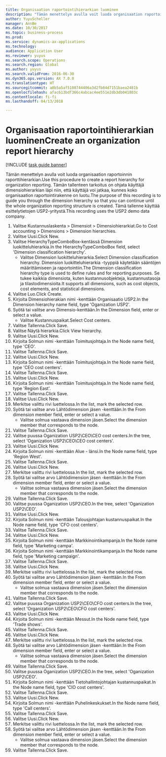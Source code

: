 ```yaml
--- 
title: Organisaation raportointihierarkian luominen
description: "Tämän menettelyn avulla voit luoda organisaation raportoinnin raporttihierarkian."
author: YuyuScheller
manager: AnnBe
ms.date: 10/30/2017
ms.topic: business-process
ms.prod: 
ms.service: dynamics-ax-applications
ms.technology: 
audience: Application User
ms.reviewer: yuyus
ms.search.scope: Operations
ms.search.region: Global
ms.author: yuyus
ms.search.validFrom: 2016-06-30
ms.dyn365.ops.version: AX 7.0.0
ms.translationtype: HT
ms.sourcegitcommit: a8b5a5af5108744406a3d2fb84d7151baea2481b
ms.openlocfilehash: afac613bdf366c4abcac4ee551e2db3db041803c
ms.contentlocale: fi-fi
ms.lasthandoff: 04/13/2018

---
```

# <a name="create-an-organization-report-hierarchy"></a><span data-ttu-id="3befb-103">Organisaation raportointihierarkian luominen</span><span class="sxs-lookup"><span data-stu-id="3befb-103">Create an organization report hierarchy</span></span>

[!INCLUDE [task guide banner](../../includes/task-guide-banner.md)]

<span data-ttu-id="3befb-104">Tämän menettelyn avulla voit luoda organisaation raportoinnin raporttihierarkian.</span><span class="sxs-lookup"><span data-stu-id="3befb-104">Use this procedure to create a report hierarchy for organization reporting.</span></span> <span data-ttu-id="3befb-105">Tämän tallenteen tarkoitus on ohjata käyttäjä dimensiohierarkian läpi niin, että käyttäjä voi jatkaa, kunnes koko organisaation raportointirakenne on luotu.</span><span class="sxs-lookup"><span data-stu-id="3befb-105">The purpose of this recording is to guide you through the dimension hierarchy so that you can continue until the whole organization reporting structure is created.</span></span> <span data-ttu-id="3befb-106">Tämä tallenne käyttää esittelytietojen USP2-yritystä.</span><span class="sxs-lookup"><span data-stu-id="3befb-106">This recording uses the USP2 demo data company.</span></span>

1. <span data-ttu-id="3befb-107">Valitse Kustannuslaskenta > Dimensiot > Dimensiohierarkiat.</span><span class="sxs-lookup"><span data-stu-id="3befb-107">Go to Cost accounting > Dimensions > Dimension hierarchies.</span></span>
2. <span data-ttu-id="3befb-108">Valitse Uusi.</span><span class="sxs-lookup"><span data-stu-id="3befb-108">Click New.</span></span>
3. <span data-ttu-id="3befb-109">Valitse HierarchyTypeComboBox-kentässä Dimension luokitteluhierarkia.</span><span class="sxs-lookup"><span data-stu-id="3befb-109">In the HierarchyTypeComboBox field, select 'Dimension classification hierarchy'.</span></span>
    * <span data-ttu-id="3befb-110">Valitse Dimension luokitteluhierarkia.</span><span class="sxs-lookup"><span data-stu-id="3befb-110">Select Dimension classification hierarchy.</span></span> <span data-ttu-id="3befb-111">Dimension luokitteluhierarkia -tyyppiä käytetään sääntöjen määrittämiseen ja raportointiin.</span><span class="sxs-lookup"><span data-stu-id="3befb-111">The Dimension classification hierarchy type is used to define rules and for reporting purposes.</span></span> <span data-ttu-id="3befb-112">Se tukee kaikkia dimensiota, kuten kustannusobjekteja, kustannustasoja ja tilastodimensioita.</span><span class="sxs-lookup"><span data-stu-id="3befb-112">It supports all dimensions, such as cost objects, cost elements, and statistical dimensions.</span></span>  
4. <span data-ttu-id="3befb-113">Valitse Luo.</span><span class="sxs-lookup"><span data-stu-id="3befb-113">Click Create.</span></span>
5. <span data-ttu-id="3befb-114">Kirjoita Dimensiohierakian nimi -kenttään Organisaatio USP2.</span><span class="sxs-lookup"><span data-stu-id="3befb-114">In the Dimension hierarchy name field, type 'Oganization USP2'.</span></span>
6. <span data-ttu-id="3befb-115">Syötä tai valitse arvo Dimensio-kenttään.</span><span class="sxs-lookup"><span data-stu-id="3befb-115">In the Dimension field, enter or select a value.</span></span>
    * <span data-ttu-id="3befb-116">Valitse Kustannuspaikat.</span><span class="sxs-lookup"><span data-stu-id="3befb-116">Select Cost centers.</span></span>  
7. <span data-ttu-id="3befb-117">Valitse Tallenna.</span><span class="sxs-lookup"><span data-stu-id="3befb-117">Click Save.</span></span>
8. <span data-ttu-id="3befb-118">Valitse Näytä hierarkia.</span><span class="sxs-lookup"><span data-stu-id="3befb-118">Click View hierarchy.</span></span>
9. <span data-ttu-id="3befb-119">Valitse Uusi.</span><span class="sxs-lookup"><span data-stu-id="3befb-119">Click New.</span></span>
10. <span data-ttu-id="3befb-120">Kirjoita Solmun nimi -kenttään Toimitusjohtaja.</span><span class="sxs-lookup"><span data-stu-id="3befb-120">In the Node name field, type 'CEO'.</span></span>
11. <span data-ttu-id="3befb-121">Valitse Tallenna.</span><span class="sxs-lookup"><span data-stu-id="3befb-121">Click Save.</span></span>
12. <span data-ttu-id="3befb-122">Valitse Uusi.</span><span class="sxs-lookup"><span data-stu-id="3befb-122">Click New.</span></span>
13. <span data-ttu-id="3befb-123">Kirjoita Solmun nimi -kenttään Toimitusjohtaja.</span><span class="sxs-lookup"><span data-stu-id="3befb-123">In the Node name field, type 'CEO cost centers'.</span></span>
14. <span data-ttu-id="3befb-124">Valitse Tallenna.</span><span class="sxs-lookup"><span data-stu-id="3befb-124">Click Save.</span></span>
15. <span data-ttu-id="3befb-125">Valitse Uusi.</span><span class="sxs-lookup"><span data-stu-id="3befb-125">Click New.</span></span>
16. <span data-ttu-id="3befb-126">Kirjoita Solmun nimi -kenttään Toimitusjohtaja.</span><span class="sxs-lookup"><span data-stu-id="3befb-126">In the Node name field, type 'Region East'.</span></span>
17. <span data-ttu-id="3befb-127">Valitse Tallenna.</span><span class="sxs-lookup"><span data-stu-id="3befb-127">Click Save.</span></span>
18. <span data-ttu-id="3befb-128">Valitse Uusi.</span><span class="sxs-lookup"><span data-stu-id="3befb-128">Click New.</span></span>
19. <span data-ttu-id="3befb-129">Merkitse valittu rivi luettelossa.</span><span class="sxs-lookup"><span data-stu-id="3befb-129">In the list, mark the selected row.</span></span>
20. <span data-ttu-id="3befb-130">Syötä tai valitse arvo Lähtödimension jäsen -kenttään.</span><span class="sxs-lookup"><span data-stu-id="3befb-130">In the From dimension member field, enter or select a value.</span></span>
    * <span data-ttu-id="3befb-131">Valitse solmua vastaava dimension jäsen.</span><span class="sxs-lookup"><span data-stu-id="3befb-131">Select the dimension member that corresponds to the node.</span></span>  
21. <span data-ttu-id="3befb-132">Valitse Tallenna.</span><span class="sxs-lookup"><span data-stu-id="3befb-132">Click Save.</span></span>
22. <span data-ttu-id="3befb-133">Valitse puussa Oganization USP2\CEO\CEO cost centers.</span><span class="sxs-lookup"><span data-stu-id="3befb-133">In the tree, select 'Oganization USP2\CEO\CEO cost centers'.</span></span>
23. <span data-ttu-id="3befb-134">Valitse Uusi.</span><span class="sxs-lookup"><span data-stu-id="3befb-134">Click New.</span></span>
24. <span data-ttu-id="3befb-135">Kirjoita Solmun nimi -kenttään Alue - länsi.</span><span class="sxs-lookup"><span data-stu-id="3befb-135">In the Node name field, type 'Region West'.</span></span>
25. <span data-ttu-id="3befb-136">Valitse Tallenna.</span><span class="sxs-lookup"><span data-stu-id="3befb-136">Click Save.</span></span>
26. <span data-ttu-id="3befb-137">Valitse Uusi.</span><span class="sxs-lookup"><span data-stu-id="3befb-137">Click New.</span></span>
27. <span data-ttu-id="3befb-138">Merkitse valittu rivi luettelossa.</span><span class="sxs-lookup"><span data-stu-id="3befb-138">In the list, mark the selected row.</span></span>
28. <span data-ttu-id="3befb-139">Syötä tai valitse arvo Lähtödimension jäsen -kenttään.</span><span class="sxs-lookup"><span data-stu-id="3befb-139">In the From dimension member field, enter or select a value.</span></span>
    * <span data-ttu-id="3befb-140">Valitse solmua vastaava dimension jäsen.</span><span class="sxs-lookup"><span data-stu-id="3befb-140">Select the dimension member that corresponds to the node.</span></span>  
29. <span data-ttu-id="3befb-141">Valitse Tallenna.</span><span class="sxs-lookup"><span data-stu-id="3befb-141">Click Save.</span></span>
30. <span data-ttu-id="3befb-142">Valitse puussa Oganization USP2\CEO.</span><span class="sxs-lookup"><span data-stu-id="3befb-142">In the tree, select 'Oganization USP2\CEO'.</span></span>
31. <span data-ttu-id="3befb-143">Valitse Uusi.</span><span class="sxs-lookup"><span data-stu-id="3befb-143">Click New.</span></span>
32. <span data-ttu-id="3befb-144">Kirjoita Solmun nimi -kenttään Talousjohtajan kustannuspaikat.</span><span class="sxs-lookup"><span data-stu-id="3befb-144">In the Node name field, type 'CFO cost centers'.</span></span>
33. <span data-ttu-id="3befb-145">Valitse Tallenna.</span><span class="sxs-lookup"><span data-stu-id="3befb-145">Click Save.</span></span>
34. <span data-ttu-id="3befb-146">Valitse Uusi.</span><span class="sxs-lookup"><span data-stu-id="3befb-146">Click New.</span></span>
35. <span data-ttu-id="3befb-147">Kirjoita Solmun nimi -kenttään Markkinointikampanja.</span><span class="sxs-lookup"><span data-stu-id="3befb-147">In the Node name field, type 'Marketing campa'.</span></span>
36. <span data-ttu-id="3befb-148">Kirjoita Solmun nimi -kenttään Markkinointikampanja.</span><span class="sxs-lookup"><span data-stu-id="3befb-148">In the Node name field, type 'Marketing campaign'.</span></span>
37. <span data-ttu-id="3befb-149">Valitse Tallenna.</span><span class="sxs-lookup"><span data-stu-id="3befb-149">Click Save.</span></span>
38. <span data-ttu-id="3befb-150">Valitse Uusi.</span><span class="sxs-lookup"><span data-stu-id="3befb-150">Click New.</span></span>
39. <span data-ttu-id="3befb-151">Merkitse valittu rivi luettelossa.</span><span class="sxs-lookup"><span data-stu-id="3befb-151">In the list, mark the selected row.</span></span>
40. <span data-ttu-id="3befb-152">Syötä tai valitse arvo Lähtödimension jäsen -kenttään.</span><span class="sxs-lookup"><span data-stu-id="3befb-152">In the From dimension member field, enter or select a value.</span></span>
    * <span data-ttu-id="3befb-153">Valitse solmua vastaava dimension jäsen.</span><span class="sxs-lookup"><span data-stu-id="3befb-153">Select the dimension member that corresponds to the node.</span></span>  
41. <span data-ttu-id="3befb-154">Valitse Tallenna.</span><span class="sxs-lookup"><span data-stu-id="3befb-154">Click Save.</span></span>
42. <span data-ttu-id="3befb-155">Valitse puussa Organization USP2\CEO\CFO cost centers.</span><span class="sxs-lookup"><span data-stu-id="3befb-155">In the tree, select 'Organization USP2\CEO\CFO cost centers'.</span></span>
43. <span data-ttu-id="3befb-156">Valitse Uusi.</span><span class="sxs-lookup"><span data-stu-id="3befb-156">Click New.</span></span>
44. <span data-ttu-id="3befb-157">Kirjoita Solmun nimi -kenttään Messut.</span><span class="sxs-lookup"><span data-stu-id="3befb-157">In the Node name field, type 'Trade shows'.</span></span>
45. <span data-ttu-id="3befb-158">Valitse Tallenna.</span><span class="sxs-lookup"><span data-stu-id="3befb-158">Click Save.</span></span>
46. <span data-ttu-id="3befb-159">Valitse Uusi.</span><span class="sxs-lookup"><span data-stu-id="3befb-159">Click New.</span></span>
47. <span data-ttu-id="3befb-160">Merkitse valittu rivi luettelossa.</span><span class="sxs-lookup"><span data-stu-id="3befb-160">In the list, mark the selected row.</span></span>
48. <span data-ttu-id="3befb-161">Syötä tai valitse arvo Lähtödimension jäsen -kenttään.</span><span class="sxs-lookup"><span data-stu-id="3befb-161">In the From dimension member field, enter or select a value.</span></span>
    * <span data-ttu-id="3befb-162">Valitse solmua vastaava dimension jäsen.</span><span class="sxs-lookup"><span data-stu-id="3befb-162">Select the dimension member that corresponds to the node.</span></span>  
49. <span data-ttu-id="3befb-163">Valitse Tallenna.</span><span class="sxs-lookup"><span data-stu-id="3befb-163">Click Save.</span></span>
50. <span data-ttu-id="3befb-164">Valitse puussa Oganization USP2\CEO.</span><span class="sxs-lookup"><span data-stu-id="3befb-164">In the tree, select 'Oganization USP2\CEO'.</span></span>
51. <span data-ttu-id="3befb-165">Kirjoita Solmun nimi -kenttään Tietohallintojohtajan kustannuspaikat.</span><span class="sxs-lookup"><span data-stu-id="3befb-165">In the Node name field, type 'CIO cost centers'.</span></span>
52. <span data-ttu-id="3befb-166">Valitse Tallenna.</span><span class="sxs-lookup"><span data-stu-id="3befb-166">Click Save.</span></span>
53. <span data-ttu-id="3befb-167">Valitse Uusi.</span><span class="sxs-lookup"><span data-stu-id="3befb-167">Click New.</span></span>
54. <span data-ttu-id="3befb-168">Kirjoita Solmun nimi -kenttään Puhelinkeskukset.</span><span class="sxs-lookup"><span data-stu-id="3befb-168">In the Node name field, type 'Call centers'.</span></span>
55. <span data-ttu-id="3befb-169">Valitse Tallenna.</span><span class="sxs-lookup"><span data-stu-id="3befb-169">Click Save.</span></span>
56. <span data-ttu-id="3befb-170">Valitse Uusi.</span><span class="sxs-lookup"><span data-stu-id="3befb-170">Click New.</span></span>
57. <span data-ttu-id="3befb-171">Merkitse valittu rivi luettelossa.</span><span class="sxs-lookup"><span data-stu-id="3befb-171">In the list, mark the selected row.</span></span>
58. <span data-ttu-id="3befb-172">Syötä tai valitse arvo Lähtödimension jäsen -kenttään.</span><span class="sxs-lookup"><span data-stu-id="3befb-172">In the From dimension member field, enter or select a value.</span></span>
    * <span data-ttu-id="3befb-173">Valitse solmua vastaava dimension jäsen.</span><span class="sxs-lookup"><span data-stu-id="3befb-173">Select the dimension member that corresponds to the node.</span></span>  
59. <span data-ttu-id="3befb-174">Valitse Tallenna.</span><span class="sxs-lookup"><span data-stu-id="3befb-174">Click Save.</span></span>


